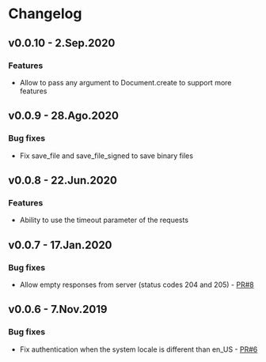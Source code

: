 # Changelog

## v0.0.10 - 2.Sep.2020
### Features
- Allow to pass any argument to Document.create to support more features

## v0.0.9 - 28.Ago.2020
### Bug fixes
- Fix save_file and save_file_signed to save binary files

## v0.0.8 - 22.Jun.2020
### Features
- Ability to use the timeout parameter of the requests

## v0.0.7 - 17.Jan.2020
### Bug fixes
- Allow empty responses from server (status codes 204 and 205) - [PR#8](https://github.com/Mifiel/python-api-client/pull/8)

## v0.0.6 - 7.Nov.2019
### Bug fixes
- Fix authentication when the system locale is different than en_US - [PR#6](https://github.com/Mifiel/python-api-client/pull/6)
